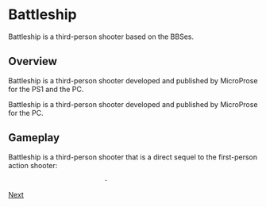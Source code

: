 # Battleship

Battleship is a third-person shooter based on the BBSes.

## Overview

Battleship is a third-person shooter developed and published by MicroProse for the PS1 and the PC.

Battleship is a third-person shooter developed and published by MicroProse for the PC.

## Gameplay

Battleship is a third-person shooter that is a direct sequel to the first-person action shooter:                                        
  
  
                                                                                     
                                        
  
                               -
[Next](299.md)